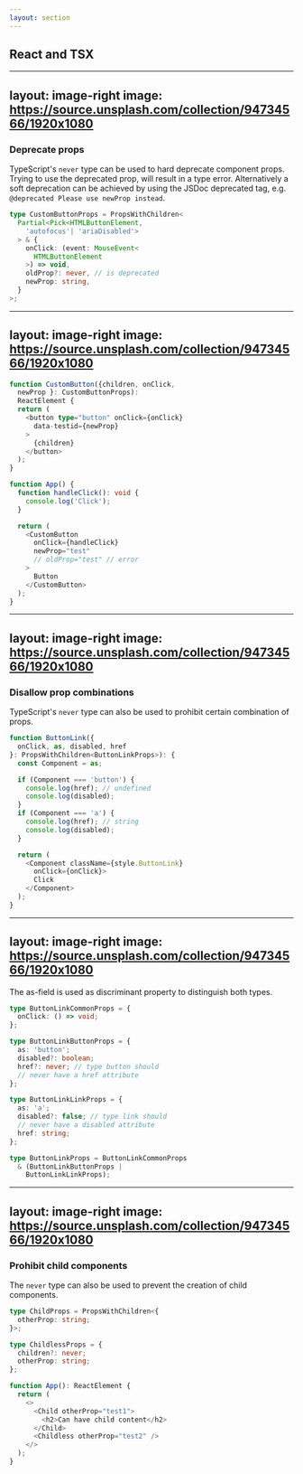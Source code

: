 ```yaml
---
layout: section
---
```


## React and TSX

---
layout: image-right
image: https://source.unsplash.com/collection/94734566/1920x1080
---

### Deprecate props

TypeScript's `never` type can be used to hard deprecate component props. Trying to use the deprecated prop, will result in a type error.
Alternatively a soft deprecation can be achieved by using the JSDoc deprecated tag, e.g. `@deprecated Please use newProp instead`.

```ts
type CustomButtonProps = PropsWithChildren<
  Partial<Pick<HTMLButtonElement,
    'autofocus'| 'ariaDisabled'>
  > & {
    onClick: (event: MouseEvent<
      HTMLButtonElement
    >) => void,
    oldProp?: never, // is deprecated
    newProp: string,
  }
>;
```

---
layout: image-right
image: https://source.unsplash.com/collection/94734566/1920x1080
---

```ts
function CustomButton({children, onClick,
  newProp }: CustomButtonProps):
  ReactElement {
  return (
    <button type="button" onClick={onClick}
      data-testid={newProp}
    >
      {children}
    </button>
  );
}

function App() {
  function handleClick(): void {
    console.log('Click');
  }

  return (
    <CustomButton
      onClick={handleClick}
      newProp="test"
      // oldProp="test" // error
    >
      Button
    </CustomButton>
  );
}
```

---
layout: image-right
image: https://source.unsplash.com/collection/94734566/1920x1080
---

### Disallow prop combinations

TypeScript's `never` type can also be used to prohibit certain combination of props.

```ts
function ButtonLink({
  onClick, as, disabled, href
}: PropsWithChildren<ButtonLinkProps>): {
  const Component = as;

  if (Component === 'button') {
    console.log(href); // undefined
    console.log(disabled);
  }
  if (Component === 'a') {
    console.log(href); // string
    console.log(disabled);
  }

  return (
    <Component className={style.ButtonLink}
      onClick={onClick}>
      Click
    </Component>
  );
}
```

---
layout: image-right
image: https://source.unsplash.com/collection/94734566/1920x1080
---

The as-field is used as discriminant property to distinguish both types.

```ts
type ButtonLinkCommonProps = {
  onClick: () => void;
};

type ButtonLinkButtonProps = {
  as: 'button';
  disabled?: boolean;
  href?: never; // type button should
  // never have a href attribute
};

type ButtonLinkLinkProps = {
  as: 'a';
  disabled?: false; // type link should
  // never have a disabled attribute
  href: string;
};

type ButtonLinkProps = ButtonLinkCommonProps
  & (ButtonLinkButtonProps |
    ButtonLinkLinkProps);

```

---
layout: image-right
image: https://source.unsplash.com/collection/94734566/1920x1080
---

### Prohibit child components

The `never` type can also be used to prevent the creation of child components.

```ts
type ChildProps = PropsWithChildren<{
  otherProp: string;
}>;

type ChildlessProps = {
  children?: never;
  otherProp: string;
};

function App(): ReactElement {
  return (
    <>
      <Child otherProp="test1">
        <h2>Can have child content</h2>
      </Child>
      <Childless otherProp="test2" />
    </>
  );
}
```
